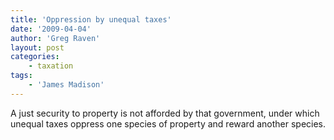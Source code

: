 ```yaml
---
title: 'Oppression by unequal taxes'
date: '2009-04-04'
author: 'Greg Raven'
layout: post
categories:
    - taxation
tags:
    - 'James Madison'
---
```


A just security to property is not afforded by that government, under which unequal taxes oppress one species of property and reward another species.